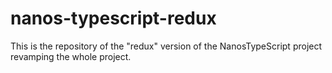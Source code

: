 # nanos-typescript-redux
This is the repository of the "redux" version of the NanosTypeScript project revamping the whole project.
